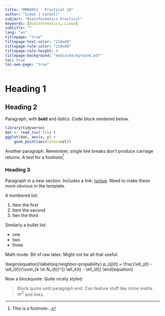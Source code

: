```yaml
---
title: "MMB8052 - Practical 10"
author: "Simon J Cockell"
subject: "Bioinformatics Practical"
keywords: [Bioinformatics, Linux]
subtitle: ""
lang: "en"
titlepage: "true"
titlepage-text-color: "218ed0"
titlepage-rule-color: "218ed0"
titlepage-rule-height: 4
titlepage-background: "media/background.pdf"
toc: true
toc-own-page: "true"
...
```


# Heading 1

## Heading 2

Paragraph, with **bold** and _italics_. Code block rendered below.

```r
library(tidyverse)
dat <- read_tsv('file')
ggplot(dat, aes(x, y) + 
    geom_point(aes(color=col))
```

Another paragraph. Remember, single line
breaks don't produce carriage returns. A test for a footnote[^1] 

### Heading 3

Paragraph in a new section. Includes a link:
[rursus](https://sjcockell.me). Need to make these more obvious in the template.

A numbered list:

1. Item the first
2. Item the second
3. Iten the third

Similarly a bullet list:

- one
- two
- three

Math mode. Bit of raw latex. Might not be all that useful.

\begin{equation}\label{eq:neighbor-propability}
    p_{ij}(t) = \frac{\ell_j(t) - \ell_i(t)}{\sum_{k \in N_i(t)}^{} \ell_k(t) - \ell_i(t)}
\end{equation}

Now a blockquote. Quite nicely styled:

> Block quote until paragraph end. Can feature stuff like inline maths $\pi r^2$ 
and links.

  [^1]: This is a footnote...
